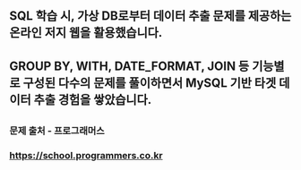 ##
## SQL 학습 시, 가상 DB로부터 데이터 추출 문제를 제공하는 온라인 저지 웹을 활용했습니다.
## GROUP BY, WITH, DATE_FORMAT, JOIN 등 기능별로 구성된 다수의 문제를 풀이하면서 MySQL 기반 타겟 데이터 추출 경험을 쌓았습니다.
##
### 문제 출처 - 프로그래머스
### https://school.programmers.co.kr
##
